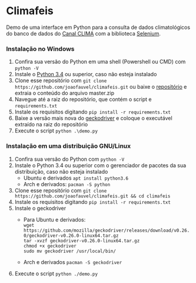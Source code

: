 # Climafeis
Demo de uma interface em Python para a consulta de dados climatológicos do banco de dados do [Canal CLIMA](http://clima.feis.unesp.br) com a biblioteca [Selenium](https://selenium-python.readthedocs.io/).  

### Instalação no Windows
1. Confira sua versão do Python em uma shell (Powershell ou CMD) com `python -V`
1. Instale o [Python 3.4](https://www.python.org/downloads/windows/) ou superior, caso não esteja instalado
1. Clone esse repositório com `git clone https://github.com/joaofauvel/climafeis.git` ou baixe o [repositório](https://github.com/joaofauvel/climafeis/archive/master.zip) e extraia o conteúdo do arquivo master.zip 
1. Navegue até a raiz do repositório, que contém o script e `requirements.txt`
1. Instale os requisitos digitando `pip install -r requirements.txt`
1. Baixe a versão mais nova do [geckodriver](https://github.com/mozilla/geckodriver/releases) e coloque o executável extraído na raiz do repositório
1. Execute o script `python .\demo.py`

### Instalação em uma distribuição GNU/Linux
1. Confira sua versão do Python com `python -V`
1. Instale o Python 3.4 ou superior com o gerenciador de pacotes da sua distribuição, caso não esteja instalado  
    - Ubuntu e derivados `apt install python3.6`
    - Arch e derivados: `pacman -S python`
1. Clone esse repositório com `git clone https://github.com/joaofauvel/climafeis.git && cd climafeis`
1. Instale os requisitos digitando `pip install -r requirements.txt`
1. Instale o geckodriver
    - Para Ubuntu e derivados:  
    `wget https://github.com/mozilla/geckodriver/releases/download/v0.26.0/geckodriver-v0.26.0-linux64.tar.gz`  
    `tar -xvzf geckodriver-v0.26.0-linux64.tar.gz`  
    `chmod +x geckodriver`  
    `sudo mv geckodriver /usr/local/bin/` 
    
    - Arch e derivados `pacman -S geckodriver`
1. Execute o script `python ./demo.py`
